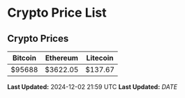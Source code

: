 # Crypto Price List

## Crypto Prices
| Bitcoin | Ethereum | Litecoin |
| ------- | -------- | -------- |
| $95688 | $3622.05 | $137.67 |
**Last Updated:** 2024-12-02 21:59 UTC
**Last Updated:** $DATE$
